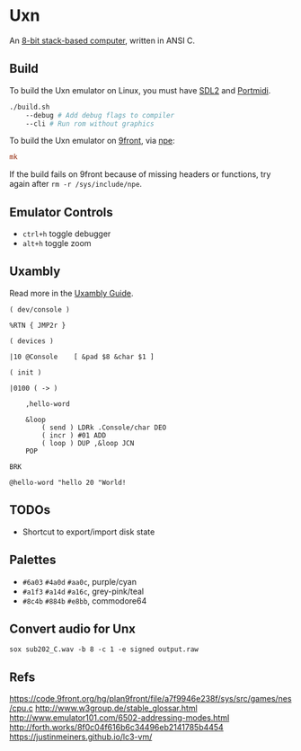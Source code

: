 # Uxn

An [8-bit stack-based computer](https://wiki.xxiivv.com/site/uxn.html), written in ANSI C. 

## Build

To build the Uxn emulator on Linux, you must have [SDL2](https://wiki.libsdl.org/) and [Portmidi](http://portmedia.sourceforge.net/portmidi/).

```sh
./build.sh 
	--debug # Add debug flags to compiler
	--cli # Run rom without graphics
```

To build the Uxn emulator on [9front](http://9front.org/), via [npe](https://git.sr.ht/~ft/npe):

```rc
mk
```

If the build fails on 9front because of missing headers or functions,
try again after `rm -r /sys/include/npe`.

## Emulator Controls

- `ctrl+h` toggle debugger
- `alt+h` toggle zoom

## Uxambly

Read more in the [Uxambly Guide](https://wiki.xxiivv.com/site/uxambly.html).

```
( dev/console )

%RTN { JMP2r }

( devices )

|10 @Console    [ &pad $8 &char $1 ]

( init )

|0100 ( -> )
	
	,hello-word 

	&loop
		( send ) LDRk .Console/char DEO
		( incr ) #01 ADD
		( loop ) DUP ,&loop JCN
	POP
	
BRK

@hello-word "hello 20 "World!
```

## TODOs

- Shortcut to export/import disk state

## Palettes

- `#6a03` `#4a0d` `#aa0c`, purple/cyan
- `#a1f3` `#a14d` `#a16c`, grey-pink/teal
- `#8c4b` `#884b` `#e8bb`, commodore64

## Convert audio for Unx

```sox sub202_C.wav -b 8 -c 1 -e signed output.raw```

## Refs

https://code.9front.org/hg/plan9front/file/a7f9946e238f/sys/src/games/nes/cpu.c
http://www.w3group.de/stable_glossar.html
http://www.emulator101.com/6502-addressing-modes.html
http://forth.works/8f0c04f616b6c34496eb2141785b4454
https://justinmeiners.github.io/lc3-vm/
